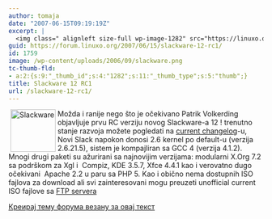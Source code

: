 ```yaml
---
author: tomaja
date: "2007-06-15T09:19:19Z"
excerpt: |
  <img class=" alignleft size-full wp-image-1282" src="https://linuxo.org/wp-content/uploads/2006/09/slackware.png" alt="Slackware" title="Slackware" hspace="4" width="89" height="84" align="left" />Možda i ranije nego &scaron;to je očekivano Patrik Volkerding objavljuje prvu RC verziju novog Slackware-a 12 ! trenutno stanje razvoja možete pogledati na <a href="http://www.slackware.com/changelog/current.php?cpu=i386">current changelog</a>-u, Novi Slack napokon donosi 2.6 kernel po default-u (verzija 2.6.21.5), sistem je kompajliran sa GCC 4 (verzija 4.1.2). Mnogi drugi paketi su ažurirani sa najnovijim verzijama: modularni X.Org 7.2 sa podr&scaron;kom za Xgl i&nbsp; Compiz, KDE 3.5.7, Xfce 4.4.1 kao i verovatno dugo očekivani&nbsp; Apache 2.2 u paru sa PHP 5. Kao i obično nema dostupnih ISO fajlova za download ali svi zainteresovani mogu preuzeti unofficial current ISO fajlove sa <a href="ftp://ftp.slackware.no/pub/linux/ISO-images/slackware/Current-ISO-build/">FTP servera</a>
guid: https://forum.linuxo.org/2007/06/15/slackware-12-rc1/
id: 1759
image: /wp-content/uploads/2006/09/slackware.png
tc-thumb-fld:
- a:2:{s:9:"_thumb_id";s:4:"1282";s:11:"_thumb_type";s:5:"thumb";}
title: Slackware 12 RC1
url: /slackware-12-rc1/
---
```

<img class=" alignleft size-full wp-image-1282" src="https://linuxo.org/wp-content/uploads/2006/09/slackware.png" alt="Slackware" title="Slackware" hspace="4" width="89" height="84" align="left" />Možda i ranije nego &scaron;to je očekivano Patrik Volkerding objavljuje prvu RC verziju novog Slackware-a 12 ! trenutno stanje razvoja možete pogledati na [current changelog](http://www.slackware.com/changelog/current.php?cpu=i386)-u, Novi Slack napokon donosi 2.6 kernel po default-u (verzija 2.6.21.5), sistem je kompajliran sa GCC 4 (verzija 4.1.2). Mnogi drugi paketi su ažurirani sa najnovijim verzijama: modularni X.Org 7.2 sa podr&scaron;kom za Xgl i&nbsp; Compiz, KDE 3.5.7, Xfce 4.4.1 kao i verovatno dugo očekivani&nbsp; Apache 2.2 u paru sa PHP 5. Kao i obično nema dostupnih ISO fajlova za download ali svi zainteresovani mogu preuzeti unofficial current ISO fajlove sa [FTP servera](ftp://ftp.slackware.no/pub/linux/ISO-images/slackware/Current-ISO-build/)  
<!--break-->

[Креирај тему форума везану за овај текст](https://linuxo.org/nova-tema-na-forumu/?se_pid=1759)